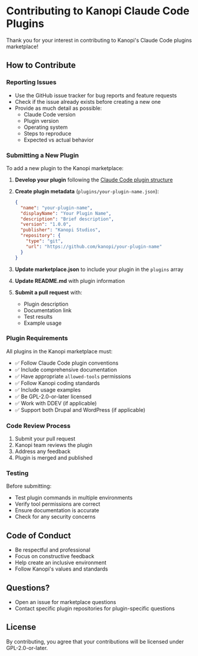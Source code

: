 # Contributing to Kanopi Claude Code Plugins

Thank you for your interest in contributing to Kanopi's Claude Code plugins marketplace!

## How to Contribute

### Reporting Issues

- Use the GitHub issue tracker for bug reports and feature requests
- Check if the issue already exists before creating a new one
- Provide as much detail as possible:
  - Claude Code version
  - Plugin version
  - Operating system
  - Steps to reproduce
  - Expected vs actual behavior

### Submitting a New Plugin

To add a new plugin to the Kanopi marketplace:

1. **Develop your plugin** following the [Claude Code plugin structure](https://docs.claude.com/en/docs/claude-code/plugins)

2. **Create plugin metadata** (`plugins/your-plugin-name.json`):
   ```json
   {
     "name": "your-plugin-name",
     "displayName": "Your Plugin Name",
     "description": "Brief description",
     "version": "1.0.0",
     "publisher": "Kanopi Studios",
     "repository": {
       "type": "git",
       "url": "https://github.com/kanopi/your-plugin-name"
     }
   }
   ```

3. **Update marketplace.json** to include your plugin in the `plugins` array

4. **Update README.md** with plugin information

5. **Submit a pull request** with:
   - Plugin description
   - Documentation link
   - Test results
   - Example usage

### Plugin Requirements

All plugins in the Kanopi marketplace must:

- ✅ Follow Claude Code plugin conventions
- ✅ Include comprehensive documentation
- ✅ Have appropriate `allowed-tools` permissions
- ✅ Follow Kanopi coding standards
- ✅ Include usage examples
- ✅ Be GPL-2.0-or-later licensed
- ✅ Work with DDEV (if applicable)
- ✅ Support both Drupal and WordPress (if applicable)

### Code Review Process

1. Submit your pull request
2. Kanopi team reviews the plugin
3. Address any feedback
4. Plugin is merged and published

### Testing

Before submitting:

- Test plugin commands in multiple environments
- Verify tool permissions are correct
- Ensure documentation is accurate
- Check for any security concerns

## Code of Conduct

- Be respectful and professional
- Focus on constructive feedback
- Help create an inclusive environment
- Follow Kanopi's values and standards

## Questions?

- Open an issue for marketplace questions
- Contact specific plugin repositories for plugin-specific questions

## License

By contributing, you agree that your contributions will be licensed under GPL-2.0-or-later.
